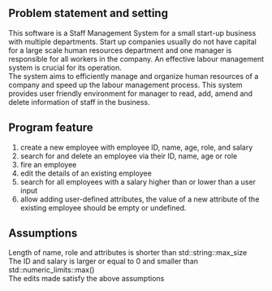 ## Problem statement and setting

  This software is a Staff Management System for a small start-up business with multiple departments. Start up companies usually do not have capital for a large scale human resources department and one manager is responsible for all workers in the company. An effective labour management system is crucial for its operation.<br/>
  The system aims to efficiently manage and organize human resources of a company and speed up the labour management process. This system provides user friendly environment for manager to read, add, amend and delete information of staff in the business. 


## Program feature

1) create a new employee with employee ID, name, age, role, and salary
2) search for and delete an employee via their ID, name, age or role
3) fire an employee
4) edit the details of an existing employee
5) search for all employees with a salary higher than or lower than a user input
6) allow adding user-defined attributes, the value of a new attribute of the existing employee should be empty or undefined.


## Assumptions

Length of name, role and attributes is shorter than std::string::max_size<br/>
The ID and salary is larger or equal to 0 and smaller than std::numeric_limits<int>::max()<br/>
The edits made satisfy the above assumptions

